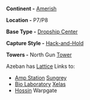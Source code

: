 **Continent -** [Amerish](../locations/Amerish.md)

**Location -** P7/P8

**Base Type -** [Dropship Center](../locations/Dropship_Center.md)

**Capture Style -** [Hack-and-Hold](../terminology/Hack-and-Hold.md)

**Towers -** North Gun [Tower](../locations/Towers.md)

Azeban has [Lattice](../terminology/Lattice.md) Links to:

- [Amp Station](../locations/Amp_Station.md) [Sungrey](Sungrey.md)
- [Bio Laboratory](../locations/Bio_Laboratory.md) [Xelas](Xelas.md)
- [Hossin](../locations/Hossin.md) Warpgate
